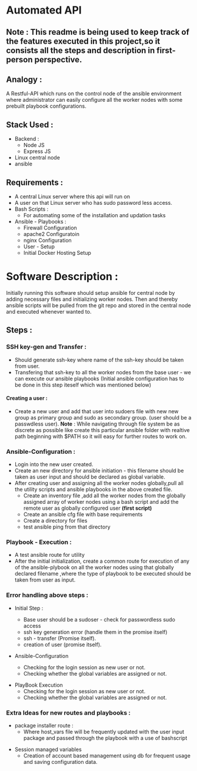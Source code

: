 # Automated API

## Note : This readme is being used to keep track of the features executed in this project,so it consists all the steps and description in first-person perspective.
## Analogy :
A Restful-API which runs on the control node of the ansible environment where administrator can easily configure all the worker nodes with some prebuilt playbook configurations.

## Stack Used :

- Backend :
  - Node JS
  - Express JS
- Linux central node
- ansible

## Requirements :
- A central Linux server where this api will run on
- A user on that Linux server who has sudo password less access.
- Bash Scripts :
  - For automating some of the installation and updation tasks
- Ansible - Playbooks :
  - Firewall Configuration
  - apache2 Configuratoin
  - nginx Configuration
  - User - Setup
  - Initial Docker Hosting Setup

# Software Description :
Initially running this software should setup ansible for central node by adding necessary files and initializing worker nodes.
Then and thereby ansible scripts will be pulled from the git repo and stored in the central node and executed whenever wanted to.

## Steps :
### SSH key-gen and Transfer :
- Should generate ssh-key where name of the ssh-key should be taken from user.
- Transfering that ssh-key to all the worker nodes from the base user - we can execute our ansible playbooks (Initial ansible configuration has to be done in this step iteself which was mentioned below)

#### Creating a user :
- Create a new user and add that user into sudoers file with new new group as primary group and sudo as secondary group. (user should be a passwdless user).
<b>Note</b> : While navigating through file system be as discrete as possible like create this particular ansible folder with realtive path beginning with $PATH so it will easy for further routes to work on.

### Ansible-Configuration :
- Login into the new user created.
- Create an new directory for ansible initiation - this filename should be taken as user input and should be declared as global variable.
- After creating user and assigning all the worker nodes globally,pull all the utility scripts and ansible playbooks in the above created file.
  - Create an inventory file ,add all the worker nodes from the globally assigned array of worker nodes using a bash script and add the remote user as globally configured user <b>(first script)</b>
  - Create an ansible cfg file with base requirements
  - Create a directory for files
  - test ansible ping from that directory

### Playbook - Execution :
- A test ansible route for utility
- After the initial initialization, create a common route for execution of any of the ansible-plybook on all the worker nodes using that globally declared filename ,where the type of playbook to be executed should be taken from user as input.

### Error handling above steps :

- Initial Step :
  - Base user should be a sudoser - check for passwordless sudo access
  - ssh key generation error (handle them in the promise itself)
  - ssh - transfer (Promise itself).
  - creation of user (promise itself).

- Ansible-Configuration
  - Checking for the login session as new user or not.
  - Checking whether the global variables are assigned or not.

* PlayBook Execution
  - Checking for the login session as new user or not.
  - Checking whether the global variables are assigned or not.

### Extra Ideas for new routes and playbooks :

- package installer route :
  - Where host_vars file will be frequently updated with the user input package and passed through the playbook with a use of bashscript

* Session managed variables
  - Creation of account based management using db for frequent usage and saving configuration data.
